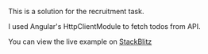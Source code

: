 This is a solution for the recruitment task.

I used Angular's HttpClientModule to fetch todos from API.

You can view the live example on [StackBlitz](https://stackblitz.com/github/Wojciech-Ch/Dataedo)

